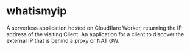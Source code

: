 # whatismyip
A serverless application hosted on Cloudflare Worker, returning the IP address of the visiting Client. An application for a client to discover the external IP that is behind a proxy or NAT GW.
